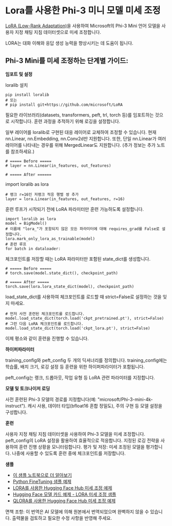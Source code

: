 # **Lora를 사용한 Phi-3 미니 모델 미세 조정**

[LoRA (Low-Rank Adaptation)](https://github.com/microsoft/LoRA?WT.mc_id=aiml-138114-kinfeylo)을 사용하여 Microsoft의 Phi-3 Mini 언어 모델을 사용자 지정 채팅 지침 데이터셋으로 미세 조정합니다.

LORA는 대화 이해와 응답 생성 능력을 향상시키는 데 도움이 됩니다.

## Phi-3 Mini를 미세 조정하는 단계별 가이드:

**임포트 및 설정**

loralib 설치

```
pip install loralib
# 또는
# pip install git+https://github.com/microsoft/LoRA

```

필요한 라이브러리(datasets, transformers, peft, trl, torch 등)를 임포트하는 것으로 시작합니다.
훈련 과정을 추적하기 위해 로깅을 설정합니다.

일부 레이어를 loralib로 구현된 대응 레이어로 교체하여 조정할 수 있습니다. 현재 nn.Linear, nn.Embedding, nn.Conv2d만 지원합니다. 또한, 단일 nn.Linear가 여러 레이어를 나타내는 경우를 위해 MergedLinear도 지원합니다. (추가 정보는 추가 노트를 참조하세요.)

```
# ===== Before =====
# layer = nn.Linear(in_features, out_features)
```

```
# ===== After ======
```

import loralib as lora

```
# 랭크 r=16인 저랭크 적응 행렬 쌍 추가
layer = lora.Linear(in_features, out_features, r=16)
```

훈련 루프가 시작되기 전에 LoRA 파라미터만 훈련 가능하도록 설정합니다.

```
import loralib as lora
model = BigModel()
# 이름에 "lora_"가 포함되지 않은 모든 파라미터에 대해 requires_grad를 False로 설정합니다.
lora.mark_only_lora_as_trainable(model)
# 훈련 루프
for batch in dataloader:
```

체크포인트를 저장할 때는 LoRA 파라미터만 포함된 state_dict를 생성합니다.

```
# ===== Before =====
# torch.save(model.state_dict(), checkpoint_path)
```
```
# ===== After =====
torch.save(lora.lora_state_dict(model), checkpoint_path)
```

load_state_dict를 사용하여 체크포인트를 로드할 때 strict=False로 설정하는 것을 잊지 마세요.

```
# 먼저 사전 훈련된 체크포인트를 로드합니다.
model.load_state_dict(torch.load('ckpt_pretrained.pt'), strict=False)
# 그런 다음 LoRA 체크포인트를 로드합니다.
model.load_state_dict(torch.load('ckpt_lora.pt'), strict=False)
```

이제 평소와 같이 훈련을 진행할 수 있습니다.

**하이퍼파라미터**

training_config와 peft_config 두 개의 딕셔너리를 정의합니다. training_config에는 학습률, 배치 크기, 로깅 설정 등 훈련을 위한 하이퍼파라미터가 포함됩니다.

peft_config는 랭크, 드롭아웃, 작업 유형 등 LoRA 관련 파라미터를 지정합니다.

**모델 및 토크나이저 로딩**

사전 훈련된 Phi-3 모델의 경로를 지정합니다(예: "microsoft/Phi-3-mini-4k-instruct"). 캐시 사용, 데이터 타입(bfloat16 혼합 정밀도), 주의 구현 등 모델 설정을 구성합니다.

**훈련**

사용자 지정 채팅 지침 데이터셋을 사용하여 Phi-3 모델을 미세 조정합니다. peft_config의 LoRA 설정을 활용하여 효율적으로 적응합니다. 지정된 로깅 전략을 사용하여 훈련 진행 상황을 모니터링합니다.
평가 및 저장: 미세 조정된 모델을 평가합니다.
나중에 사용할 수 있도록 훈련 중에 체크포인트를 저장합니다.

**샘플**
- [이 샘플 노트북으로 더 알아보기](../../../../code/04.Finetuning/Phi_3_Inference_Finetuning.ipynb)
- [Python FineTuning 샘플 예제](../../../../code/04.Finetuning/FineTrainingScript.py)
- [LORA를 사용한 Hugging Face Hub 미세 조정 예제](../../../../code/04.Finetuning/Phi-3-finetune-lora-python.ipynb)
- [Hugging Face 모델 카드 예제 - LORA 미세 조정 샘플](https://huggingface.co/microsoft/Phi-3-mini-4k-instruct/blob/main/sample_finetune.py)
- [QLORA를 사용한 Hugging Face Hub 미세 조정 예제](../../../../code/04.Finetuning/Phi-3-finetune-qlora-python.ipynb)

면책 조항: 이 번역은 AI 모델에 의해 원본에서 번역되었으며 완벽하지 않을 수 있습니다. 출력물을 검토하고 필요한 수정 사항을 반영해 주세요.